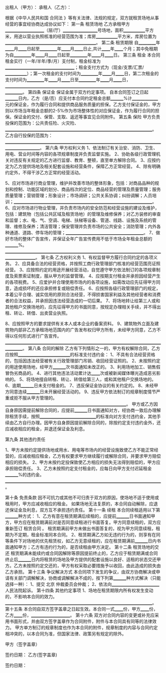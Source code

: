 
 


出租人（甲方）：
承租人（乙方）：

根据《中华人民共和国
合同法
》等有关法律、法规的规定，双方就租赁场地从事经营的事宜经协商达成协议如下：
第一条 租赁场地
乙方承租甲方▁▁▁▁▁▁▁▁▁（层/厅）▁▁▁▁▁▁▁▁号场地，面积▁▁▁▁▁平方米，用途以营业执照核准的经营范围为准；库房▁▁▁▁▁平方米，库房位置为▁▁▁▁▁▁▁▁▁▁▁▁▁▁▁▁▁▁▁▁▁。
第二条 租赁期限
自▁▁▁▁年▁▁月▁▁日起至▁▁▁▁年▁▁月▁▁日止,共计▁▁年▁▁个月；其中免租期为自▁▁▁▁年▁▁月▁▁日起至▁▁▁▁年▁▁月▁▁日。
第三条 租金
本合同租金实行（一年/半年/季/月）支付制，租金标准为▁▁▁▁▁▁▁▁▁▁▁▁▁▁▁▁；租金支付方式为（现金/支票/汇票/▁▁▁▁▁）；第一次租金的支付时间为▁▁▁▁年▁▁月▁▁日，第二次租金的支付时间为▁▁▁▁年▁▁月▁▁日至▁▁▁▁年▁▁月▁▁日，▁▁▁▁▁▁▁▁▁▁▁▁▁▁▁▁▁▁▁▁▁▁▁▁▁▁▁▁▁▁▁▁▁▁▁▁▁▁▁▁。
第四条 保证金
保证金属于双方约定事项。
自本合同签订之日起▁▁▁日内，乙方（是/否）应支付本合同约定租金总额▁▁▁%计▁▁▁▁▁▁元的保证金，作为履行合同和提供商品服务质量的担保。乙方支付保证金的，甲方则以市场当年租金总额的2-5%作为市场整体性的对应保证金，作为履行合同的担保。保证金的交付、保管、支取、返还等事宜见合同附件。
第五条 保险
甲方负责投保的范围为：公共责任险、火灾险、▁▁▁▁▁▁▁▁▁▁▁▁▁▁▁▁▁▁▁▁▁▁▁▁▁▁▁▁▁▁▁▁▁▁。
乙方自行投保的范围为：▁▁▁▁▁▁▁▁▁▁▁▁▁▁▁▁▁▁▁▁▁▁▁▁▁▁▁▁▁▁▁▁▁▁▁▁▁▁▁▁▁▁▁▁。
第六条 甲方权利义务
1、依法制订有关治安、消防、卫生、用电、营业时间等内容的各项规章制度并负责监督实施。 
2、协助各级行政管理机关对违反有关规定的乙方进行监督、教育、整顿，直至单方解除合同。
3、应按约定为乙方提供场地及相关配套设施和经营条件，保障乙方正常经营。
4、除有明确约定外，不得干涉乙方正常的经营活动。

5、应对市场进行商业管理，维护并改善市场的整体形象，包括：对商品品种的规划和控制、功能区域的划分、商品档次的定位、商品经营的管理及质量管理；服务质量管理；营销管理；形象设计；市场调研；公共关系协调；纠纷调解；人员培训；▁▁▁▁▁▁▁▁▁▁▁▁▁▁▁▁▁▁▁▁▁▁▁▁▁▁▁▁▁▁▁▁。
6、应对市场进行物业管理，并负责市场内的安全防范和经营设施的建设及维护，包括：建筑物（包括公共区域及租赁场地）的管理及维修保养；对乙方装修的审查和监督；水、电、气、空调、电梯、扶梯等设备、管道、线路、设施及系统的管理、维修及保养；清洁管理；保安管理并负责市场的公共安全；消防管理；内外各种通道、道路、停车场的管理；▁▁▁▁▁▁▁▁▁▁▁▁▁▁▁▁▁▁。
7、做好市场的整体广告宣传，并保证全年广告宣传费用不低于市场全年租金总额的▁▁▁%。
▁▁▁▁▁▁▁▁▁▁▁▁▁▁▁▁▁▁▁▁▁▁▁▁▁▁▁▁▁▁▁▁▁▁▁▁▁▁▁▁▁▁▁。
第七条 乙方权利义务
1、有权监督甲方履行合同约定的各项义务。
2、应具备合法的经营资格，并按照工商行政管理部门核准的经营范围亮证照经营。
3、应按照约定的用途开展经营活动，自觉遵守甲方依法制订的各项规章制度及索票索证制度，服从甲方的监督管理。
4、应按期支付租金并承担因经营产生的各项税费。
5、应爱护并合理使用市场内的各项设施，如需改动应先征得甲方同意，造成损坏的还应承担修复或赔偿责任。
6、应按照各级行政管理部门的规定，本着公平合理、诚实信用的原则合法经营，不得损害国家利益及其他经营者和消费者的合法权益，并承担因违法经营造成的一切后果。
7、将场地转让给第三人或和其他租户交换场地的，应先征得甲方的书面同意，按规定办理相关手续，并不得出租、转让、转借、出卖营业执照。


8、应按照甲方的要求提供有关本人或本企业的备案资料。
9、建筑物外立面及建筑物内部非乙方承租场地范围内的广告发布权归甲方所有，未经甲方同意，乙方不得以任何形式进行广告宣传。
▁▁▁▁▁▁▁▁▁▁▁▁▁▁▁▁▁▁▁▁▁▁▁▁▁▁▁▁▁▁▁▁▁▁▁▁▁▁▁▁。
第八条 合同的解除
乙方有下列情形之一的，甲方有权解除合同，乙方应按照▁▁▁▁▁▁▁▁▁▁▁▁的标准支付违约金：
1、不具有合法经营资格的，包括因违法经营被有关行政管理部门吊销、收回经营证照的。
2、未按照约定的用途使用场地，经甲方▁▁▁次书面通知未改正的。
3、利用场地加工、销售假冒伪劣商品的。
4、进行其他违法活动累计达▁▁次或被新闻媒体曝光造成恶劣影响的。
5、将场地擅自转租、转让、转借给第三人，或和其他租户交换场地的。
6、逾期▁▁▁日未支付租金的。
7、违反保证金协议的有关约定的。
8、未经甲方同意连续▁▁▁日未开展经营活动的。
9、违反甲方依法制订的规章制度情节严重或拒不服从甲方管理的。
▁▁▁▁▁▁▁▁▁▁▁▁▁▁▁▁▁▁▁▁▁▁▁▁▁▁▁▁。
甲方或乙方因自身原因需提前解除合同的，应提前▁▁▁日书面通知对方，经协商一致后办理解除租赁手续，按照▁▁▁▁▁▁▁▁▁▁▁▁▁的标准向对方支付违约金，其他手续由乙方自行办理。因甲方自身原因提前解除合同的，除按约定支付违约金外，还应减收相应的租金，并退还保证金及利息。


第九条 其他违约责任



1、甲方未按约定提供场地或用水、用电等市场内的经营设施致使乙方不能正常经营的，应减收相应租金，乙方有权要求甲方继续履行或解除合同，并要求甲方赔偿相应的损失。
2、甲方未按约定投保致使乙方相应的损失无法得到赔偿的，甲方应承担赔偿责任。
3、乙方未按照约定支付租金的，应每日向甲方支付迟延租金▁▁▁%的违约金。
▁▁▁▁▁▁▁▁▁▁▁▁▁▁▁▁▁▁▁▁▁▁▁▁▁▁▁▁▁▁▁▁▁▁▁▁。

第十条 免责条款
因不可抗力或其他不可归责于双方的原因，使场地不适于使用或租用时，甲方应减收相应的租金。
如果场地无法复原的，本合同自动解除，应退还保证金及利息，双方互不承担违约责任。
第十一条 续租
本合同续租适用以下第▁▁▁种方式：
1、乙方有意在租赁期满后续租的，应提前▁▁▁日书面通知甲方，甲方应在租赁期满前对是否同意续租进行书面答复。甲方同意续租的，双方应重新签订
租赁合同
。
租赁期满前甲方未做出书面答复的，视为甲方同意续租，租期为不定期，租金标准同本合同。
2、租赁期满乙方如无违约行为的，则享有在同等条件下对场地的优先租赁权，如乙方无意续租的，应在租赁期满前▁▁▁日内书面通知甲方；乙方有违约行为的，是否续租由甲方决定。
第十二条 租赁场地的交还
租赁期满未能续约或合同因解除等原因提前终止的，乙方应于租赁期满或合同终止后▁▁▁日内将租赁的场地及甲方提供的配套设施以良好、适租的状态交还甲方。乙方未按照约定交还的，甲方有权采取必要措施予以收回，由此造成的损失由乙方承担。
第十三条 争议解决方式
本合同项下发生的争议，由双方协商解决或申请有关部门调解解决，协商或调解解决不成的，按下列第▁▁▁种方式解决（只能选择一种）：
1、提交
北京
仲裁委员会仲裁；
2、依法向▁▁▁▁▁▁▁▁▁▁▁人民法院起诉。
第十四条 其他约定事项
1、场地在租赁期限内所有权发生变动的，不影响本合同的效力。
▁▁▁▁▁▁▁▁▁▁▁▁▁▁▁▁▁▁▁▁▁▁▁▁▁▁▁▁▁▁▁▁▁▁。
第十五条 
本合同自双方签字盖章之日起生效。本合同一式▁▁份，甲方▁▁份，乙方▁▁份，▁▁▁▁▁▁▁▁▁。
第十六条 
双方对合同内容的变更或补充应采用书面形式，并由双方签字盖章作为合同附件，附件与本合同具有同等的法律效力。
甲方单方制订的规章制度也作为本合同的附件，规章制度的内容与合同约定相冲突的，以本合同为准，但国家法律、政策另有规定的除外。 



甲方（签字盖章）
　

签约日期： 
 乙方(签字盖章) 
　

签约日期：
 

 


 

 
 
 
 
 
  


  
 

  


  


  
 
 
 
 


